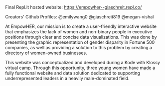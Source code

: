 Final Repl.it hosted website: https://empowher--giaschreit.repl.co/

Creators' Github Profiles: @emilywang0 @giaschreit819 @megan-vishal

At EmpowHER, our mission is to create a user-friendly interactive website that emphasizes the lack of women and non-binary people in executive positions through clear and concise data visualizations. This was done by presenting the graphic representation of gender disparity in Fortune 500 companies, as well as providing a solution to this problem by creating a directory of women-owned businesses.

This website was conceptualized and developed during a Kode with Klossy virtual camp. Through this opportunity, three young women have made a fully functional website and data solution dedicated to supporting underrepresented leaders in a heavily male-dominated field.

